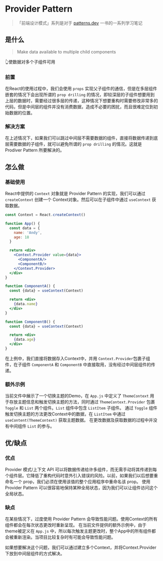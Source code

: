 # Provider Pattern

> 「前端设计模式」系列是对于 [patterns.dev](https://www.patterns.dev/) 一书的一系列学习笔记

## 是什么

> Make data available to multiple child components

👆使数据对多个子组件可用

### 前置
在React的使用过程中，我们会使用 `props` 实现父子组件的通信，但是在多层组件嵌套的情况下会出现所谓的 `prop drilling` 的情况，即较深层的子组件想要用到上层的数据时，需要经过很多层的传递，这种情况下想要重构时需要修改非常多的代码，但是中间层的组件并没有消费数据，造成不必要的困扰，而且很难定位到初始数据的位置。 

### 解决方案
在上述情况下，如果我们可以跳过中间层不需要数据的组件，直接将数据传递到底层需要数据的子组件，就可以避免所谓的 `prop drilling` 的情况。这就是 Prodiver Pattern 所要解决的。

## 怎么做
### 基础使用
React中提供的 `Context` 对象就是 Provider Pattern 的实现，我们可以通过 `createContext` 创建一个 Context对象。然后可以在子组件中通过 `useContext` 获取数据。

``` jsx
const Context = React.createContext()

function App() {
  const data = {
    name: 'Andy',
    age: 18
  }

  return <div>
    <Context.Provider value={data}>
      <ComponentA/>
      <ComponentB/>
    </Context.Provider>
  </div>
}

function ComponentA() {
  const {data} = useContext(Context)

  return <div>
    {data.name}
  </div>
}

function ComponentB() {
  const {data} = useContext(Context)

  return <div>
    {data.age}
  </div>
}
```
在上例中，我们直接将数据存入Context中，并用 `Context.Provider`包裹子组件，在子组件 `ComponentA` 和 `ComponentB` 中直接取用，没有经过中间层组件的传递。

### 额外示例
当前文件中展示了一个切换主题的Demo，在 `App.js` 中定义了 `ThemeContext` 用于存放主题信息和触发切换主题的方法，同时通过 `ThemeContext.Provider` 包裹 `Toggle` 和 `List` 两个组件。`List` 组件中包含 `ListItem` 子组件。
通过 `Toggle` 组件触发切换主题的方法更改Context中的数据，在 `ListItem` 中通过 `useContent(ThemeContext)` 获取主题数据。
在更改数据及获取数据的过程中并没有中间组件 `List` 的参与。

## 优/缺点
### 优点
Provider 模式/上下文 API 可以将数据传递给许多组件，而无需手动将其传递到每个组件层。它降低了重构代码时意外引入错误的风险。以前，如果我们以后想要重命名一个 prop，我们必须在使用该值的整个应用程序中重命名该 prop。
使用 Provider Pattern 可以很容易地保持某种全局状态，因为我们可以让组件访问这个全局状态。

### 缺点
在某些情况下，过度使用 Provider Pattern 会导致性能问题。使用Context的所有组件都会在每次状态更改时重新呈现。
在当前文件提供的额外示例中，由于theme被定义在 `App.js` 中，所以每次触发主题更改时，整个App中的所有组件都会被重新渲染。当项目比较复杂时有可能会导致性能问题。

如果想要解决这个问题，我们可以通过建立多个Context，并将Context.Provider下放到中间层组件的方式解决。